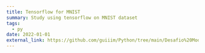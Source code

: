 ```yaml
---
title: Tensorflow for MNIST
summary: Study using tensorflow on MNIST dataset
tags:
  - py
date: 2022-01-01
external_link: https://github.com/guiiim/Python/tree/main/Desafio%20Mod%20Sele%C3%A7%C3%A3o%20de%20Modelos%20de%20Aprendizado%20de%20M%C3%A1quina%20-%20IGTI
---
```


